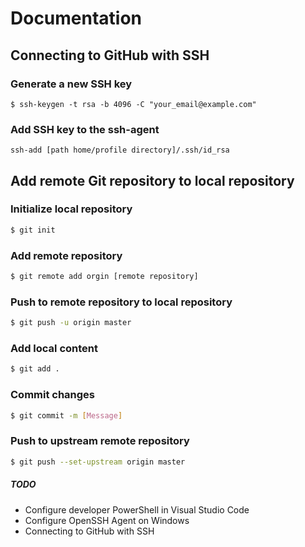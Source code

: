 # Documentation

## Connecting to GitHub with SSH
### Generate a new SSH key
```
$ ssh-keygen -t rsa -b 4096 -C "your_email@example.com"
```
### Add SSH key to the ssh-agent
```
ssh-add [path home/profile directory]/.ssh/id_rsa
```

## Add remote Git repository to local repository
### Initialize local repository
```bash
$ git init
```
### Add remote repository
```bash
$ git remote add orgin [remote repository]
```
### Push to remote repository to local repository
```bash
$ git push -u origin master
```
### Add local content
```bash
$ git add .
```
### Commit changes
```bash
$ git commit -m [Message]
```
### Push to upstream remote repository
```bash
$ git push --set-upstream origin master
```

##### TODO
* Configure developer PowerShell in Visual Studio Code
* Configure OpenSSH Agent on Windows
* Connecting to GitHub with SSH
